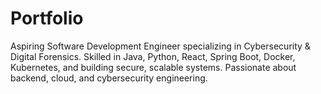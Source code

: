 # Portfolio
Aspiring Software Development Engineer specializing in Cybersecurity &amp; Digital Forensics. Skilled in Java, Python, React, Spring Boot, Docker, Kubernetes, and building secure, scalable systems. Passionate about backend, cloud, and cybersecurity engineering.
